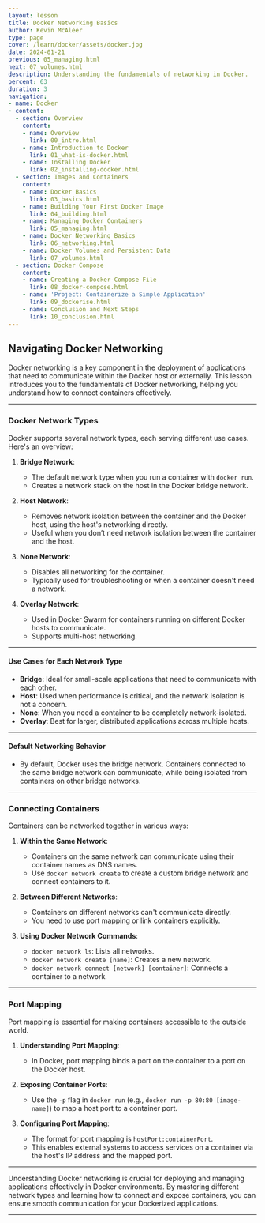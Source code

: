 ```yaml
---
layout: lesson
title: Docker Networking Basics
author: Kevin McAleer
type: page
cover: /learn/docker/assets/docker.jpg
date: 2024-01-21
previous: 05_managing.html
next: 07_volumes.html
description: Understanding the fundamentals of networking in Docker.
percent: 63
duration: 3
navigation:
- name: Docker
- content:
  - section: Overview
    content:
    - name: Overview
      link: 00_intro.html
    - name: Introduction to Docker
      link: 01_what-is-docker.html
    - name: Installing Docker
      link: 02_installing-docker.html
  - section: Images and Containers
    content:
    - name: Docker Basics
      link: 03_basics.html
    - name: Building Your First Docker Image
      link: 04_building.html
    - name: Managing Docker Containers
      link: 05_managing.html
    - name: Docker Networking Basics
      link: 06_networking.html
    - name: Docker Volumes and Persistent Data
      link: 07_volumes.html
  - section: Docker Compose
    content:
    - name: Creating a Docker-Compose File
      link: 08_docker-compose.html
    - name: 'Project: Containerize a Simple Application'
      link: 09_dockerise.html
    - name: Conclusion and Next Steps
      link: 10_conclusion.html
---
```



## Navigating Docker Networking

Docker networking is a key component in the deployment of applications that need to communicate within the Docker host or externally. This lesson introduces you to the fundamentals of Docker networking, helping you understand how to connect containers effectively.

---

### Docker Network Types

Docker supports several network types, each serving different use cases. Here's an overview:

1. **Bridge Network**:
   - The default network type when you run a container with `docker run`.
   - Creates a network stack on the host in the Docker bridge network.

2. **Host Network**:
   - Removes network isolation between the container and the Docker host, using the host's networking directly.
   - Useful when you don’t need network isolation between the container and the host.

3. **None Network**:
   - Disables all networking for the container.
   - Typically used for troubleshooting or when a container doesn't need a network.

4. **Overlay Network**:
   - Used in Docker Swarm for containers running on different Docker hosts to communicate.
   - Supports multi-host networking.

---

#### Use Cases for Each Network Type

- **Bridge**: Ideal for small-scale applications that need to communicate with each other.
- **Host**: Used when performance is critical, and the network isolation is not a concern.
- **None**: When you need a container to be completely network-isolated.
- **Overlay**: Best for larger, distributed applications across multiple hosts.

---

#### Default Networking Behavior

- By default, Docker uses the bridge network. Containers connected to the same bridge network can communicate, while being isolated from containers on other bridge networks.

---

### Connecting Containers

Containers can be networked together in various ways:

1. **Within the Same Network**:
   - Containers on the same network can communicate using their container names as DNS names.
   - Use `docker network create` to create a custom bridge network and connect containers to it.

2. **Between Different Networks**:
   - Containers on different networks can't communicate directly.
   - You need to use port mapping or link containers explicitly.

3. **Using Docker Network Commands**:
   - `docker network ls`: Lists all networks.
   - `docker network create [name]`: Creates a new network.
   - `docker network connect [network] [container]`: Connects a container to a network.

---

### Port Mapping

Port mapping is essential for making containers accessible to the outside world.

1. **Understanding Port Mapping**:
   - In Docker, port mapping binds a port on the container to a port on the Docker host.

2. **Exposing Container Ports**:
   - Use the `-p` flag in `docker run` (e.g., `docker run -p 80:80 [image-name]`) to map a host port to a container port.

3. **Configuring Port Mapping**:
   - The format for port mapping is `hostPort:containerPort`.
   - This enables external systems to access services on a container via the host's IP address and the mapped port.

---

Understanding Docker networking is crucial for deploying and managing applications effectively in Docker environments. By mastering different network types and learning how to connect and expose containers, you can ensure smooth communication for your Dockerized applications.

---
